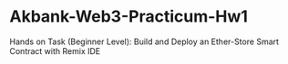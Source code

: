 # Akbank-Web3-Practicum-Hw1
Hands on Task (Beginner Level): Build and Deploy an Ether-Store Smart Contract with Remix IDE
